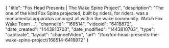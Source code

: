 {
    "title": "Fox Head Presents | The Wake Spine Project",
    "description": "The one of the kind Fox Spine projected, built by riders, for riders, was a monumental apparatus amongst all within the wake community. Watch Fox Wake Team ...",
    "channelid": "168514",
    "videoid": "6418872",
    "date_created": "1443810703",
    "date_modified": "1443810703",
    "type": "captivate",
    "layout": "channelVideo",
    "url": "\/fox\/fox-head-presents-the-wake-spine-project\/168514-6418872"
}